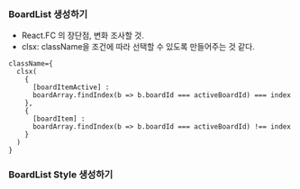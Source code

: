 ### BoardList 생성하기
- React.FC 의 장단점, 변화 조사할 것.
- clsx: className을 조건에 따라 선택할 수 있도록 만들어주는 것 같다.  
```tsx
className={
  clsx(
    {
      [boardItemActive] :
      boardArray.findIndex(b => b.boardId === activeBoardId) === index
    },
    {
      [boardItem] :
      boardArray.findIndex(b => b.boardId === activeBoardId) !== index
    }
  )
}
```
### BoardList Style 생성하기